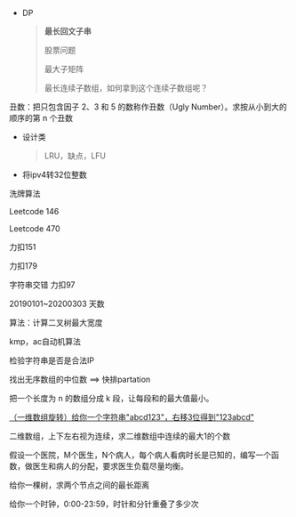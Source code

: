 - DP

  > **最长回文子串**
  >
  > 股票问题
  >
  > 最大子矩阵
  >
  > 最长连续子数组，如何拿到这个连续子数组呢？


丑数：把只包含因子 2、3 和 5 的数称作丑数（Ugly Number）。求按从小到大的顺序的第 n 个丑数



- 设计类

  > LRU，缺点，LFU



- 将ipv4转32位整数





洗牌算法

Leetcode 146

Leetcode 470



力扣151

力扣179

字符串交错 力扣97

20190101~20200303 天数

算法：计算二叉树最大宽度

kmp，ac自动机算法

检验字符串是否是合法IP



找出无序数组的中位数 ==> 快排partation



把一个长度为 n 的数组分成 k 段，让每段和的最大值最小。

[（一维数组旋转）给你一个字符串"abcd123"，右移3位得到"123abcd"]( https://blog.csdn.net/luisd0d1/article/details/82702642)

二维数组，上下左右视为连续，求二维数组中连续的最大1的个数

假设一个医院，M个医生，N个病人，每个病人看病时长是已知的，编写一个函数，做医生和病人的分配，要求医生负载尽量均衡。



给你一棵树，求两个节点之间的最长距离

给你一个时钟，0:00-23:59，时针和分针重叠了多少次